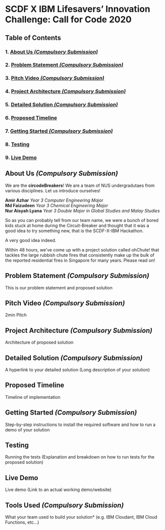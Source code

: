 # SCDF X IBM Lifesavers’ Innovation Challenge: Call for Code 2020

## Table of Contents
### 1. [About Us *(Compulsory Submission)*](#about-us-compulsory-submission)
### 2. [Problem Statement *(Compulsory Submission)*](#problem-statement-compulsory-submission)
### 3. [Pitch Video *(Compulsory Submission)*](#pitch-video-compulsory-submission)
### 4. [Project Architecture *(Compulsory Submission)*](#project-architecture-compulsory-submission)
### 5. [Detailed Solution *(Compulsory Submission)*](#detailed-solution-compulsory-submission)
### 6. [Proposed Timeline](#proposed-timeline)
### 7. [Getting Started *(Compulsory Submission)*](#getting-started-compulsory-submission)
### 8. [Testing](#testing)
### 9. [Live Demo](#live-demo)

## About Us *(Compulsory Submission)*
We are the **circodeBreakers**! We are a team of NUS undergradutaes from various disciplines. 
Let us introduce ourselves!

**Amir Azhar** *Year 3 Computer Engineering Major*
</br>
**Md Faizudeen** *Year 3 Chemical Engineering Major*
</br>
**Nur Aisyah Lyana** *Year 3 Double Major in Global Studies and Malay Studies*

So as you can probably tell from our team name, we were a bunch of bored kids stuck at home during the Circuit-Breaker and thought that it was a good idea to try something new, that is the SCDF-X-IBM Hackathon. 

A very good idea indeed.

Within 48 hours, we've come up with a project solution called ohChute! that tackles the large rubbish chute fires that consistently make up the bulk of the reported residential fires in Singapore for many years. Please read on!

## Problem Statement *(Compulsory Submission)*
This is our problem statement and proposed solution

## Pitch Video *(Compulsory Submission)*
2min Pitch

## Project Architecture *(Compulsory Submission)*
Architecture of proposed solution

## Detailed Solution *(Compulsory Submission)*
A hyperlink to your detailed solution (Long description of your solution)

## Proposed Timeline 
Timeline of implementation

## Getting Started *(Compulsory Submission)*
Step-by-step instructions to install the required software and how to run a demo of your solution

## Testing 
Running the tests (Explanation and breakdown on how to run tests for the proposed solution)

## Live Demo
Live demo (Link to an actual working demo/website)

## Tools Used *(Compulsory Submission)*
What your team used to build your solution* (e.g. IBM Cloudant, IBM Cloud Functions, etc…)
